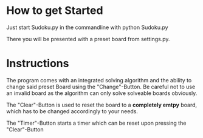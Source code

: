 # **How to get Started**

Just start Sudoku.py in the commandline with python Sudoku.py

There you will be presented with a preset board from settings.py. 

# **Instructions**

The program comes with an integrated solving algorithm and the ability to change said preset Board using the "Change"-Button.
Be careful not to use an invalid board as the algorithm can only solve solveable boards obviously.

The "Clear"-Button is used to reset the board to a **completely emtpy** board, which has to be changed accordingly to your needs.

The "Timer"-Button starts a timer which can be reset upon pressing the "Clear"-Button



